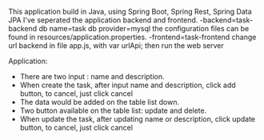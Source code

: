 This application build in Java, using Spring Boot, Spring Rest, Spring Data JPA
I've seperated the application backend and frontend.
-backend=task-backend
 db name=task
 db provider=mysql
 the configuration files can be found in resources/application.properties.
-frontend=task-frontend
 change url backend in file app.js, with var urlApi;
 then run the web server

 Application:
   * There are two input : name and description.
   * When create the task, after input name and description, click add button, to cancel, just click cancel
   * The data would be added on the table list down.
   * Two button available on the table list: update and delete.
   * When update the task, after updating name or description, click update button, to cancel, just click cancel
